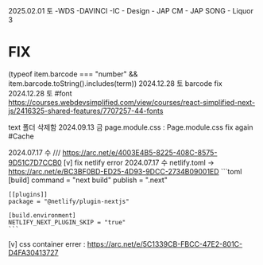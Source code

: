 2025.02.01 토
-WDS
-DAVINCI
-IC - Design
	- JAP CM
	- JAP SONG
	- Liquor 3

# FIX
(typeof item.barcode === "number" && item.barcode.toString().includes(term)) 2024.12.28 토 barcode fix
 2024.12.28 토
#font
https://courses.webdevsimplified.com/view/courses/react-simplified-next-js/2416325-shared-features/7707257-44-fonts


text 폴더 삭제함
2024.09.13 금
page.module.css : Page.module.css fix again
#Cache
<!--getItemLimited() lesson13::11:28-->

2024.07.17 수 /// https://arc.net/e/4003E4B5-8225-408C-8575-9D51C7D7CCB0
[v] fix netlify error 2024.07.17 수
netlify.toml → https://arc.net/e/BC3BF0BD-ED25-4D93-9DCC-2734B09001ED
	```toml
	[build]
  	command = "next build"
  	publish = ".next"

	[[plugins]]
  	package = "@netlify/plugin-nextjs"

	[build.environment]
  	NETLIFY_NEXT_PLUGIN_SKIP = "true"
	```
[v] css container errer : https://arc.net/e/5C1339CB-FBCC-47E2-801C-D4FA30413727